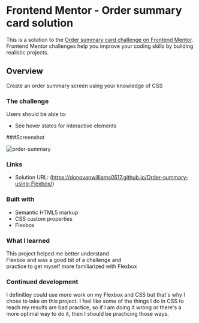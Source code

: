 # Frontend Mentor - Order summary card solution

This is a solution to the [Order summary card challenge on Frontend Mentor](https://www.frontendmentor.io/challenges/order-summary-component-QlPmajDUj). Frontend Mentor challenges help you improve your coding skills by building realistic projects. 


## Overview
Create an order summary screen using your
knowledge of CSS

### The challenge

Users should be able to:

- See hover states for interactive elements

###Screenshot

![order-summary](https://github.com/DonovanWilliams0517/Order-summary-using-Flexbox/assets/124460555/df7f29d8-62c2-458d-ab2a-42cb42582606)

### Links

- Solution URL: (https://donovanwilliams0517.github.io/Order-summary-using-Flexbox/)

### Built with

- Semantic HTML5 markup
- CSS custom properties
- Flexbox

### What I learned
This project helped me better understand                    
Flexbox and was a good bit of a challenge and   
practice to get myself more familiarized with 
Flexbox

### Continued development

I definitley could use more work on my Flexbox and CSS but that's why I chose to take on this project. I feel like some of the things I do in CSS to reach my results are bad practice, so if I am doing it wrong or there's a more optimal way to do it, then I should be practicing those ways.
